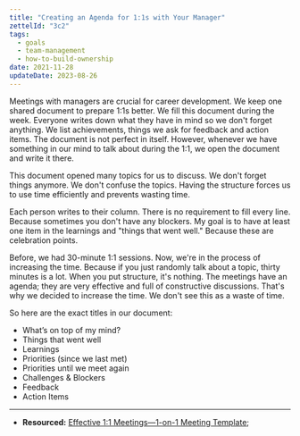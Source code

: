 ```yaml
---
title: "Creating an Agenda for 1:1s with Your Manager"
zettelId: "3c2"
tags:
  - goals
  - team-management
  - how-to-build-ownership
date: 2021-11-28
updateDate: 2023-08-26
---
```


Meetings with managers are crucial for career development. We keep one shared document to prepare 1:1s better. We fill this document during the week. Everyone writes down what they have in mind so we don't forget anything. We list achievements, things we ask for feedback and action items. The document is not perfect in itself. However, whenever we have something in our mind to talk about during the 1:1, we open the document and write it there.

This document opened many topics for us to discuss. We don't forget things anymore. We don't confuse the topics. Having the structure forces us to use time efficiently and prevents wasting time.

Each person writes to their column. There is no requirement to fill every line. Because sometimes you don't have any blockers. My goal is to have at least one item in the learnings and "things that went well." Because these are celebration points.

Before, we had 30-minute 1:1 sessions. Now, we're in the process of increasing the time. Because if you just randomly talk about a topic, thirty minutes is a lot. When you put structure, it's nothing. The meetings have an agenda; they are very effective and full of constructive discussions. That's why we decided to increase the time. We don't see this as a waste of time.

So here are the exact titles in our document:

- What’s on top of my mind?
- Things that went well
- Learnings
- Priorities (since we last met)
- Priorities until we meet again
- Challenges & Blockers
- Feedback
- Action Items

---

- **Resourced:** [Effective 1:1 Meetings—1-on-1 Meeting Template](/effective-1-1-meetings-one-on-one-meeting-template/);
